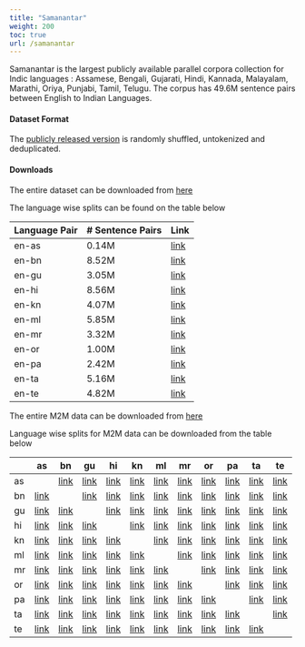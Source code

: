 ```yaml
---
title: "Samanantar"
weight: 200
toc: true
url: /samanantar
---
```

  

Samanantar is the largest publicly available parallel corpora collection for Indic languages : Assamese, Bengali, Gujarati, Hindi, Kannada, Malayalam, Marathi, Oriya, Punjabi, Tamil, Telugu. The corpus has 49.6M sentence pairs between English to Indian Languages.

#### Dataset Format

The [publicly released version](#downloads) is randomly shuffled, untokenized and deduplicated.

#### Downloads

The entire dataset can be downloaded from [here](https://storage.googleapis.com/samanantar-public/data/all.zip)

The language wise splits can be found on the table below

| Language Pair | \# Sentence Pairs   | Link     |
| -------- | ----------------- | -------- |
| en-as       | 0.14M             | [link](https://storage.googleapis.com/samanantar-public/data/en-as.zip) |
| en-bn       | 8.52M             | [link](https://storage.googleapis.com/samanantar-public/data/en-bn.zip) |
| en-gu       | 3.05M             | [link](https://storage.googleapis.com/samanantar-public/data/en-gu.zip) |
| en-hi       | 8.56M             | [link](https://storage.googleapis.com/samanantar-public/data/en-hi.zip) |
| en-kn       | 4.07M             | [link](https://storage.googleapis.com/samanantar-public/data/en-kn.zip) |
| en-ml       | 5.85M             | [link](https://storage.googleapis.com/samanantar-public/data/en-amls.zip) |
| en-mr       | 3.32M             | [link](https://storage.googleapis.com/samanantar-public/data/en-mr.zip) |
| en-or       | 1.00M             | [link](https://storage.googleapis.com/samanantar-public/data/en-or.zip) |
| en-pa       | 2.42M             | [link](https://storage.googleapis.com/samanantar-public/data/en-pa.zip) |
| en-ta       | 5.16M             |  [link](https://storage.googleapis.com/samanantar-public/data/en-ta.zip) |
| en-te       | 4.82M             | [link](https://storage.googleapis.com/samanantar-public/data/en-te.zip) |

The entire M2M data can be downloaded from [here](https://storage.googleapis.com/samanantar-public/m2m-data/all.zip)

Language wise splits for M2M data can be downloaded from the table below

|    | as | bn | gu | hi | kn | ml | mr | or | pa | ta | te |
| -- | -- | -- | -- | -- | -- | -- | -- | -- | -- | -- | -- |
| as |    |[link](https://storage.googleapis.com/samanantar-public/m2m-data/as-bn.zip)  |  [link](https://storage.googleapis.com/samanantar-public/m2m-data/as-gu.zip)  |  [link](https://storage.googleapis.com/samanantar-public/m2m-data/as-hi.zip)  |  [link](https://storage.googleapis.com/samanantar-public/m2m-data/as-kn.zip)  |  [link](https://storage.googleapis.com/samanantar-public/m2m-data/as-ml.zip)  |  [link](https://storage.googleapis.com/samanantar-public/m2m-data/as-mr.zip)  |  [link](https://storage.googleapis.com/samanantar-public/m2m-data/as-or.zip)  |  [link](https://storage.googleapis.com/samanantar-public/m2m-data/as-pa.zip)  |  [link](https://storage.googleapis.com/samanantar-public/m2m-data/as-ta.zip)  |  [link](https://storage.googleapis.com/samanantar-public/m2m-data/as-te.zip)  | 
| bn |  [link](https://storage.googleapis.com/samanantar-public/m2m-data/as-bn.zip)  |   |  [link](https://storage.googleapis.com/samanantar-public/m2m-data/bn-gu.zip)  |  [link](https://storage.googleapis.com/samanantar-public/m2m-data/bn-hi.zip)  |  [link](https://storage.googleapis.com/samanantar-public/m2m-data/bn-kn.zip)  |  [link](https://storage.googleapis.com/samanantar-public/m2m-data/bn-ml.zip)  |  [link](https://storage.googleapis.com/samanantar-public/m2m-data/bn-mr.zip)  |  [link](https://storage.googleapis.com/samanantar-public/m2m-data/bn-or.zip)  |  [link](https://storage.googleapis.com/samanantar-public/m2m-data/bn-pa.zip)  |  [link](https://storage.googleapis.com/samanantar-public/m2m-data/bn-ta.zip)  |  [link](https://storage.googleapis.com/samanantar-public/m2m-data/bn-te.zip)  | 
| gu |  [link](https://storage.googleapis.com/samanantar-public/m2m-data/as-gu.zip)  |  [link](https://storage.googleapis.com/samanantar-public/m2m-data/bn-gu.zip)  |   | [link](https://storage.googleapis.com/samanantar-public/m2m-data/bn-hi.zip)  |  [link](https://storage.googleapis.com/samanantar-public/m2m-data/bn-kn.zip)  |  [link](https://storage.googleapis.com/samanantar-public/m2m-data/bn-ml.zip)  |  [link](https://storage.googleapis.com/samanantar-public/m2m-data/bn-mr.zip)  |  [link](https://storage.googleapis.com/samanantar-public/m2m-data/bn-or.zip)  |  [link](https://storage.googleapis.com/samanantar-public/m2m-data/bn-pa.zip)  |  [link](https://storage.googleapis.com/samanantar-public/m2m-data/bn-ta.zip)  |  [link](https://storage.googleapis.com/samanantar-public/m2m-data/bn-te.zip)  | 
| hi |  [link](https://storage.googleapis.com/samanantar-public/m2m-data/as-hi.zip)  |  [link](https://storage.googleapis.com/samanantar-public/m2m-data/bn-hi.zip)  |  [link](https://storage.googleapis.com/samanantar-public/m2m-data/gu-hi.zip)  |    |  [link](https://storage.googleapis.com/samanantar-public/m2m-data/hi-kn.zip)  |  [link](https://storage.googleapis.com/samanantar-public/m2m-data/hi-ml.zip)  |  [link](https://storage.googleapis.com/samanantar-public/m2m-data/hi-mr.zip)  |  [link](https://storage.googleapis.com/samanantar-public/m2m-data/hi-or.zip)  |  [link](https://storage.googleapis.com/samanantar-public/m2m-data/hi-pa.zip)  |  [link](https://storage.googleapis.com/samanantar-public/m2m-data/hi-ta.zip)  |  [link](https://storage.googleapis.com/samanantar-public/m2m-data/hi-te.zip) |
| kn |  [link](https://storage.googleapis.com/samanantar-public/m2m-data/as-kn.zip)  |  [link](https://storage.googleapis.com/samanantar-public/m2m-data/bn-kn.zip)  |  [link](https://storage.googleapis.com/samanantar-public/m2m-data/gu-kn.zip)  |  [link](https://storage.googleapis.com/samanantar-public/m2m-data/hi-kn.zip)  |    |  [link](https://storage.googleapis.com/samanantar-public/m2m-data/kn-ml.zip)  |  [link](https://storage.googleapis.com/samanantar-public/m2m-data/kn-mr.zip)  |  [link](https://storage.googleapis.com/samanantar-public/m2m-data/kn-or.zip)  | [link](https://storage.googleapis.com/samanantar-public/m2m-data/kn-pa.zip)   |  [link](https://storage.googleapis.com/samanantar-public/m2m-data/kn-ta.zip)  |  [link](https://storage.googleapis.com/samanantar-public/m2m-data/kn-te.zip) |
| ml |  [link](https://storage.googleapis.com/samanantar-public/m2m-data/as-ml.zip)  |  [link](https://storage.googleapis.com/samanantar-public/m2m-data/bn-ml.zip)  |  [link](https://storage.googleapis.com/samanantar-public/m2m-data/gu-ml.zip)  |  [link](https://storage.googleapis.com/samanantar-public/m2m-data/hi-ml.zip)  |  [link](https://storage.googleapis.com/samanantar-public/m2m-data/kn-ml.zip)  |    |  [link](https://storage.googleapis.com/samanantar-public/m2m-data/ml-mr.zip)  |  [link](https://storage.googleapis.com/samanantar-public/m2m-data/ml-or.zip)  |  [link](https://storage.googleapis.com/samanantar-public/m2m-data/ml-pa.zip)  |  [link](https://storage.googleapis.com/samanantar-public/m2m-data/ml-ta.zip)  |  [link](https://storage.googleapis.com/samanantar-public/m2m-data/ml-te.zip) |
| mr |  [link](https://storage.googleapis.com/samanantar-public/m2m-data/as-mr.zip)  |  [link](https://storage.googleapis.com/samanantar-public/m2m-data/bn-mr.zip)  |  [link](https://storage.googleapis.com/samanantar-public/m2m-data/gu-mr.zip)  |  [link](https://storage.googleapis.com/samanantar-public/m2m-data/hi-mr.zip)  |  [link](https://storage.googleapis.com/samanantar-public/m2m-data/kn-mr.zip)  |  [link](https://storage.googleapis.com/samanantar-public/m2m-data/ml-mr.zip)  |   | [link](https://storage.googleapis.com/samanantar-public/m2m-data/mr-or.zip)  |  [link](https://storage.googleapis.com/samanantar-public/m2m-data/mr-pa.zip)  |  [link](https://storage.googleapis.com/samanantar-public/m2m-data/mr-ta.zip)  |  [link](https://storage.googleapis.com/samanantar-public/m2m-data/mr-te.zip) |
| or |  [link](https://storage.googleapis.com/samanantar-public/m2m-data/as-or.zip)  |  [link](https://storage.googleapis.com/samanantar-public/m2m-data/bn-or.zip)  |  [link](https://storage.googleapis.com/samanantar-public/m2m-data/gu-or.zip)  |  [link](https://storage.googleapis.com/samanantar-public/m2m-data/hi-or.zip)  |  [link](https://storage.googleapis.com/samanantar-public/m2m-data/kn-or.zip)  |  [link](https://storage.googleapis.com/samanantar-public/m2m-data/ml-or.zip)  |  [link](https://storage.googleapis.com/samanantar-public/m2m-data/mr-or.zip)  |    |  [link](https://storage.googleapis.com/samanantar-public/m2m-data/or-pa.zip)  |  [link](https://storage.googleapis.com/samanantar-public/m2m-data/or-ta.zip)  |  [link](https://storage.googleapis.com/samanantar-public/m2m-data/or-te.zip) |
| pa |  [link](https://storage.googleapis.com/samanantar-public/m2m-data/as-pa.zip)  |  [link](https://storage.googleapis.com/samanantar-public/m2m-data/bn-pa.zip)  |  [link](https://storage.googleapis.com/samanantar-public/m2m-data/gu-pa.zip)  |  [link](https://storage.googleapis.com/samanantar-public/m2m-data/hi-pa.zip)  |  [link](https://storage.googleapis.com/samanantar-public/m2m-data/kn-pa.zip)  |  [link](https://storage.googleapis.com/samanantar-public/m2m-data/ml-pa.zip)  |  [link](https://storage.googleapis.com/samanantar-public/m2m-data/mr-pa.zip)  |  [link](https://storage.googleapis.com/samanantar-public/m2m-data/or-pa.zip)  |    |  [link](https://storage.googleapis.com/samanantar-public/m2m-data/pa-ta.zip)  |  [link](https://storage.googleapis.com/samanantar-public/m2m-data/pa-te.zip) |
| ta |  [link](https://storage.googleapis.com/samanantar-public/m2m-data/as-ta.zip)  |  [link](https://storage.googleapis.com/samanantar-public/m2m-data/bn-ta.zip)  |  [link](https://storage.googleapis.com/samanantar-public/m2m-data/gu-ta.zip)  |  [link](https://storage.googleapis.com/samanantar-public/m2m-data/hi-ta.zip)  |  [link](https://storage.googleapis.com/samanantar-public/m2m-data/kn-ta.zip)  |  [link](https://storage.googleapis.com/samanantar-public/m2m-data/ml-ta.zip)  |  [link](https://storage.googleapis.com/samanantar-public/m2m-data/mr-ta.zip)  | [link](https://storage.googleapis.com/samanantar-public/m2m-data/or-ta.zip)   |  [link](https://storage.googleapis.com/samanantar-public/m2m-data/pa-ta.zip)  |    |  [link](https://storage.googleapis.com/samanantar-public/m2m-data/ta-te.zip) |
| te |  [link](https://storage.googleapis.com/samanantar-public/m2m-data/as-te.zip)  |  [link](https://storage.googleapis.com/samanantar-public/m2m-data/bn-te.zip)  |  [link](https://storage.googleapis.com/samanantar-public/m2m-data/gu-te.zip)  |  [link](https://storage.googleapis.com/samanantar-public/m2m-data/hi-te.zip)  |  [link](https://storage.googleapis.com/samanantar-public/m2m-data/kn-te.zip)  |  [link](https://storage.googleapis.com/samanantar-public/m2m-data/ml-te.zip)  |  [link](https://storage.googleapis.com/samanantar-public/m2m-data/mr-te.zip)  | [link](https://storage.googleapis.com/samanantar-public/m2m-data/or-te.zip)   |  [link](https://storage.googleapis.com/samanantar-public/m2m-data/pa-te.zip)  |  [link](https://storage.googleapis.com/samanantar-public/m2m-data/ta-te.zip)  |   |